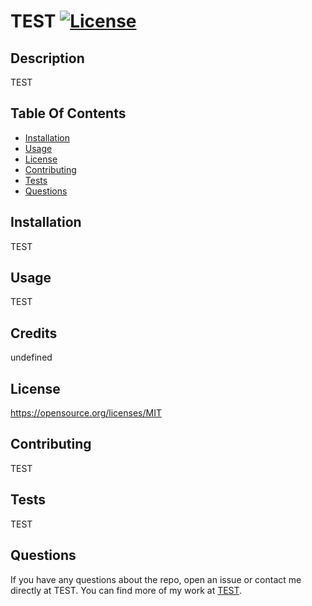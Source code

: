 # TEST [![License](https://img.shields.io/badge/license-MIT-blue.svg)](https://opensource.org/licenses/MIT)
  
## Description
TEST

## Table Of Contents
- [Installation](#installation)
- [Usage](#usage)
- [License](#license)
- [Contributing](#contributing)
- [Tests](#tests)
- [Questions](#questions)

## Installation
TEST

## Usage
TEST

## Credits
undefined

## License
https://opensource.org/licenses/MIT

## Contributing
TEST

## Tests
TEST


## Questions

If you have any questions about the repo, open an issue or contact me directly at TEST. You can find more of my work at [TEST](https://github.com/TEST/).
  
